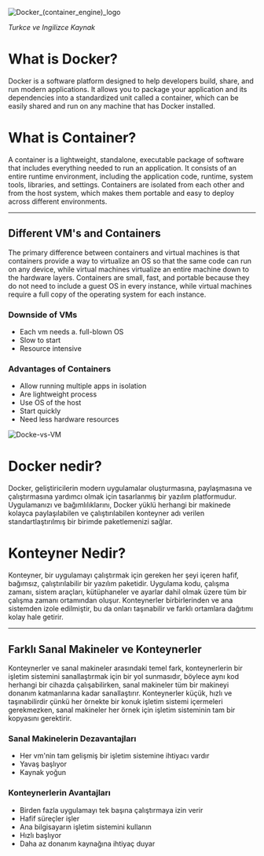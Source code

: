 ![Docker_(container_engine)_logo](https://github.com/ahkalama/Inception/assets/116187665/9709d565-62f3-4f5e-a6a4-111c6ec39116)

*Turkce ve Ingilizce Kaynak*
# What is Docker?

Docker is a software platform designed to help developers build, share, and run modern applications. It allows you to package your application and its dependencies into a standardized unit called a container, which can be easily shared and run on any machine that has Docker installed.

# What is Container?

A container is a lightweight, standalone, executable package of software that includes everything needed to run an application. It consists of an entire runtime environment, including the application code, runtime, system tools, libraries, and settings. Containers are isolated from each other and from the host system, which makes them portable and easy to deploy across different environments.

-----------

## Different VM's and Containers

The primary difference between containers and virtual machines is that containers provide a way to virtualize an OS so that the same code can run on any device, while virtual machines virtualize an entire machine down to the hardware layers. Containers are small, fast, and portable because they do not need to include a guest OS in every instance, while virtual machines require a full copy of the operating system for each instance.

### Downside of VMs

- Each vm needs a. full-blown OS
- Slow to start
- Resource intensive

### Advantages of Containers

- Allow running multiple apps in isolation
- Are lightweight process
- Use OS of the host
- Start quickly
- Need less hardware resources

![Docke-vs-VM](https://github.com/ahkalama/Inception/assets/116187665/681bd258-243a-4f8d-aa31-00195b52aeb1)

# Docker nedir?

Docker, geliştiricilerin modern uygulamalar oluşturmasına, paylaşmasına ve çalıştırmasına yardımcı olmak için tasarlanmış bir yazılım platformudur. Uygulamanızı ve bağımlılıklarını, Docker yüklü herhangi bir makinede kolayca paylaşılabilen ve çalıştırılabilen konteyner adı verilen standartlaştırılmış bir birimde paketlemenizi sağlar.

# Konteyner Nedir?

Konteyner, bir uygulamayı çalıştırmak için gereken her şeyi içeren hafif, bağımsız, çalıştırılabilir bir yazılım paketidir. Uygulama kodu, çalışma zamanı, sistem araçları, kütüphaneler ve ayarlar dahil olmak üzere tüm bir çalışma zamanı ortamından oluşur. Konteynerler birbirlerinden ve ana sistemden izole edilmiştir, bu da onları taşınabilir ve farklı ortamlara dağıtımı kolay hale getirir.

-----------

## Farklı Sanal Makineler ve Konteynerler

Konteynerler ve sanal makineler arasındaki temel fark, konteynerlerin bir işletim sistemini sanallaştırmak için bir yol sunmasıdır, böylece aynı kod herhangi bir cihazda çalışabilirken, sanal makineler tüm bir makineyi donanım katmanlarına kadar sanallaştırır. Konteynerler küçük, hızlı ve taşınabilirdir çünkü her örnekte bir konuk işletim sistemi içermeleri gerekmezken, sanal makineler her örnek için işletim sisteminin tam bir kopyasını gerektirir.

### Sanal Makinelerin Dezavantajları

- Her vm'nin tam gelişmiş bir işletim sistemine ihtiyacı vardır
- Yavaş başlıyor
- Kaynak yoğun

### Konteynerlerin Avantajları

- Birden fazla uygulamayı tek başına çalıştırmaya izin verir
- Hafif süreçler işler
- Ana bilgisayarın işletim sistemini kullanın
- Hızlı başlıyor
- Daha az donanım kaynağına ihtiyaç duyar

